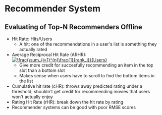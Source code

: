 # Recommender System

## Evaluating of Top-N Recommenders Offline
- Hit Rate: Hits/Users
  - A hit: one of the recommendations in a user's list is something they actually rated
- Average Reciprocal Hit Rate (ARHR): <a href="https://www.codecogs.com/eqnedit.php?latex=\inline&space;\frac{\sum_{i=1}^{n}\frac{1}{rank_i}}{Users}" target="_blank"><img src="https://latex.codecogs.com/svg.latex?\inline&space;\frac{\sum_{i=1}^{n}\frac{1}{rank_i}}{Users}" title="\frac{\sum_{i=1}^{n}\frac{1}{rank_i}}{Users}" /></a>
  - Give more credit for succesfully recommending an item in the top slot than a bottom slot
  - Makes sense when users have to scroll to find the bottom items in the list
- Cumulative hit rate (cHR): throws away predicted rating under a threshold, shouldn't get credit for recommending movies that users won't actually enjoy
- Rating Hit Rate (rHR): break down the hit rate by rating
- Recommender systems can be good with poor RMSE scores
